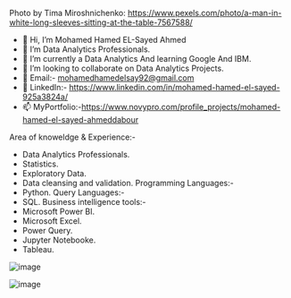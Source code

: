 Photo by Tima Miroshnichenko: https://www.pexels.com/photo/a-man-in-white-long-sleeves-sitting-at-the-table-7567588/


- 👋 Hi, I’m Mohamed Hamed EL-Sayed Ahmed
- 👀 I’m Data Analytics Professionals.
- 🌱 I’m currently a Data Analytics And learning Google And IBM.
- 💞️ I’m looking to collaborate on Data Analytics Projects.
- 💞️ Email:- mohamedhamedelsay92@gmail.com
- 👀 LinkedIn:- https://www.linkedin.com/in/mohamed-hamed-el-sayed-925a3824a/
- 📫 MyPortfolio:-https://www.novypro.com/profile_projects/mohamed-hamed-el-sayed-ahmeddabour

Area of knoweldge & Experience:-
- Data Analytics Professionals.
- Statistics.
- Exploratory Data.
- Data cleansing and validation.
Programming Languages:-
- Python.
Query Languages:-
- SQL.
Business intelligence tools:-
- Microsoft Power BI.
- Microsoft Excel.
- Power Query.
- Jupyter Notebooke.
- Tableau.


![image](https://github.com/MohamedHamedEL-SayedAhmed/MohamedHamedEL-SayedAhmed/assets/139533263/4ee9d755-8890-43d3-a223-b77c0c3b2d50)

![image](https://github.com/MohamedHamedEL-SayedAhmed/MohamedHamedEL-SayedAhmed/assets/139533263/0b7293c7-154f-426a-9236-6f27f80598ee)
